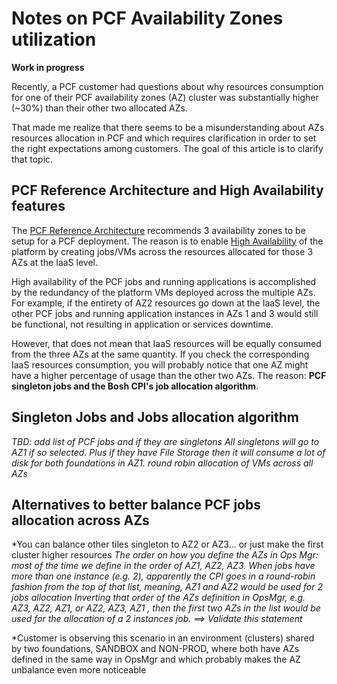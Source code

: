 # Notes on PCF Availability Zones utilization

**Work in progress**

Recently, a PCF customer had questions about why resources consumption for one of their PCF availability zones (AZ) cluster was substantially higher (~30%) than their other two allocated AZs.

That made me realize that there seems to be a misunderstanding about AZs resources allocation in PCF and which requires clarification in order to set the right expectations among customers. The goal of this article is to clarify that topic.

## PCF Reference Architecture and High Availability features

The [PCF Reference Architecture](https://docs.pivotal.io/pivotalcf/2-0/refarch/) recommends 3 availability zones to be setup for a PCF deployment. The reason is to enable [High Availability](https://docs.pivotal.io/pivotalcf/2-0/concepts/high-availability.html) of the platform by creating jobs/VMs across the resources allocated for those 3 AZs at the IaaS level.

High availability of the PCF jobs and running applications is accomplished by the redundancy of the platform VMs deployed across the multiple AZs. For example, if the entirety of AZ2 resources go down at the IaaS level, the other PCF jobs and running application instances in AZs 1 and 3 would still be functional, not resulting in application or services downtime.

However, that does not mean that IaaS resources will be equally consumed from the three AZs at the same quantity. If you check the corresponding IaaS resources consumption, you will probably notice that one AZ might have a higher percentage of usage than the other two AZs. The reason: **PCF singleton jobs and the Bosh CPI's job allocation algorithm**.


## Singleton Jobs and Jobs allocation algorithm


*TBD: add list of PCF jobs and if they are singletons*
*All singletons will go to AZ1 if so selected.*
*Plus if they have File Storage then it will consume a lot of disk for both foundations in AZ1.*
*round robin allocation of VMs across all AZs*

## Alternatives to better balance PCF jobs allocation across AZs


*You can balance other tiles singleton to AZ2 or AZ3… or just make the first cluster higher resources
*The order on how you define the AZs in Ops Mgr: most of the time we define in the order of AZ1, AZ2, AZ3. When jobs have more than one instance (e.g. 2), apparently the CPI goes in a round-robin fashion from the top of that list, meaning, AZ1 and AZ2 would be used for 2 jobs allocation
Inverting that order of the AZs definition in OpsMgr, e.g. AZ3, AZ2, AZ1,   or   AZ2, AZ3, AZ1 ,   then the first two AZs in the list would be used for the allocation of a 2 instances job. ==> Validate this statement*

*Customer is observing this scenario in an environment (clusters) shared by two foundations, SANDBOX and NON-PROD, where both have AZs defined in the same way in OpsMgr and which probably makes the AZ unbalance even more noticeable
